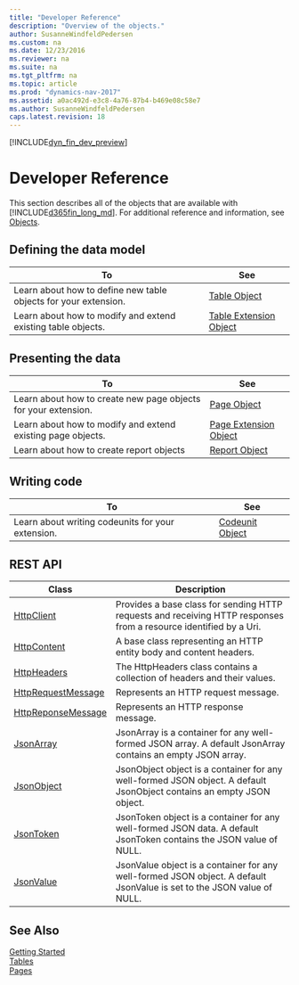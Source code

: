 ```yaml
---
title: "Developer Reference"
description: "Overview of the objects."
author: SusanneWindfeldPedersen
ms.custom: na
ms.date: 12/23/2016
ms.reviewer: na
ms.suite: na
ms.tgt_pltfrm: na
ms.topic: article
ms.prod: "dynamics-nav-2017"
ms.assetid: a0ac492d-e3c8-4a76-87b4-b469e08c58e7
ms.author: SusanneWindfeldPedersen
caps.latest.revision: 18
---
```


[!INCLUDE[dyn_fin_dev_preview](../dynamics-nav/includes/newdev_dev_preview.md)]

# Developer Reference
This section describes all of the objects that are available with [!INCLUDE[d365fin_long_md](includes/d365fin_long_md.md)]. For additional reference and information, see [Objects](objects.md).

## Defining the data model
|To | See |
|---|-----|
|Learn about how to define new table objects for your extension.|[Table Object](devenv-table-object.md)|
|Learn about how to modify and extend existing table objects. |[Table Extension Object](devenv-table-ext-object.md)|

## Presenting the data
|To |See |
|---|----|
|Learn about how to create new page objects for your extension.|[Page Object](devenv-page-object.md)|
|Learn about how to modify and extend existing page objects. |[Page Extension Object](devenv-page-ext-object.md)|
|Learn about how to create report objects|[Report Object](devenv-report-object.md)|

## Writing code
|To |See |
|---|----|
|Learn about writing codeunits for your extension.|[Codeunit Object](devenv-codeunit-object.md)|

## REST API
|Class|Description|
|-----|-----------|
|[HttpClient](httpclient-class.md)|Provides a base class for sending HTTP requests and receiving HTTP responses from a resource identified by a Uri.|
|[HttpContent](httpcontent-class.md)|A base class representing an HTTP entity body and content headers.|
|[HttpHeaders](httpheaders-class.md)|The HttpHeaders class contains a collection of headers and their values.|
|[HttpRequestMessage](httprequestmessage-class.md)|Represents an HTTP request message.|
|[HttpReponseMessage](httpresponsemessage-class.md)|Represents an HTTP response message.|
|[JsonArray](jsonarray-class.md)|JsonArray is a container for any well-formed JSON array. A default JsonArray contains an empty JSON array.|
|[JsonObject](jsonobject-class.md)|JsonObject object is a container for any well-formed JSON object. A default JsonObject contains an empty JSON object.|
|[JsonToken](jsontoken-class.md)|JsonToken object is a container for any well-formed JSON data. A default JsonToken contains the JSON value of NULL.|
|[JsonValue](jsonvalue-class.md)|JsonValue object is a container for any well-formed JSON object. A default JsonValue is set to the JSON value of NULL.|


## See Also
[Getting Started](devenv-get-started.md)  
[Tables](tables.md)  
[Pages](pages.md)
